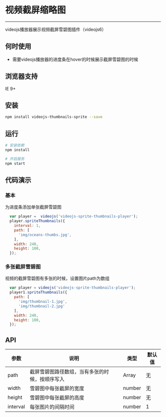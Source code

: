 # 视频截屏缩略图

---

videojs播放器展示视频截屏雪碧图插件（videojs6）

## 何时使用

- 需要videojs播放器的进度条在hover的时候展示截屏雪碧图的时候

## 浏览器支持

IE 9+

## 安装

```bash
npm install videojs-thumbnails-sprite --save
```

## 运行

```bash
# 安装依赖
npm install

# 开启服务
npm start
```

## 代码演示

### 基本

为进度条添加单张截屏雪碧图

```js
  var player =  videojs('videojs-sprite-thumbnails-player');
  player.spriteThumbnails({
    interval: 1,
    path: [
      'img/oceans-thumbs.jpg',
    ],
    width: 240,
    height: 100,
  });
```

### 多张截屏雪碧图

视频的截屏雪碧图有多张的时候，设置图片path为数组

```js
  var player = videojs('videojs-sprite-thumbnails-player');
  player1.spriteThumbnails({
    path: [
      'img/thumbnail-1.jpg',
      'img/thumbnail-2.jpg'
    ],
    width: 240,
    height: 100,
  });
```

## API

| 参数        | 说明                                                | 类型        | 默认值 |
|----------- |---------------------------------------------------  | ----------  |-------|
| path       | 截屏雪碧图路径数组，当有多张的时候，按顺序写入                                | Array<String>      | 无    |
| width  | 雪碧图中每张截屏的宽度 | number | 无 |
| height | 雪碧图中每张截屏的高度 | number | 无 |
| interval | 每张图片的间隔时间 | number | 1 |

